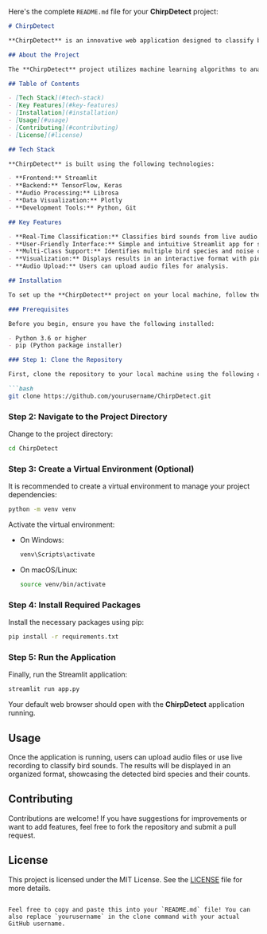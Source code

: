 Here's the complete `README.md` file for your **ChirpDetect** project:

```markdown
# ChirpDetect

**ChirpDetect** is an innovative web application designed to classify bird sounds from audio clips using deep learning techniques. Leveraging the power of Convolutional Neural Networks (CNNs) and user-friendly interfaces, this project aims to provide enthusiasts and researchers with an efficient tool for identifying various bird species based on their calls.

## About the Project

The **ChirpDetect** project utilizes machine learning algorithms to analyze and classify audio recordings of bird sounds. The application processes audio input, extracts features, and provides real-time classification results, allowing users to identify bird species in their surroundings easily.

## Table of Contents

- [Tech Stack](#tech-stack)
- [Key Features](#key-features)
- [Installation](#installation)
- [Usage](#usage)
- [Contributing](#contributing)
- [License](#license)

## Tech Stack

**ChirpDetect** is built using the following technologies:

- **Frontend:** Streamlit
- **Backend:** TensorFlow, Keras
- **Audio Processing:** Librosa
- **Data Visualization:** Plotly
- **Development Tools:** Python, Git

## Key Features

- **Real-Time Classification:** Classifies bird sounds from live audio input.
- **User-Friendly Interface:** Simple and intuitive Streamlit app for seamless user experience.
- **Multi-Class Support:** Identifies multiple bird species and noise classification.
- **Visualization:** Displays results in an interactive format with pie charts and data tables.
- **Audio Upload:** Users can upload audio files for analysis.

## Installation

To set up the **ChirpDetect** project on your local machine, follow these steps:

### Prerequisites

Before you begin, ensure you have the following installed:

- Python 3.6 or higher
- pip (Python package installer)

### Step 1: Clone the Repository

First, clone the repository to your local machine using the following command:

```bash
git clone https://github.com/yourusername/ChirpDetect.git
```

### Step 2: Navigate to the Project Directory

Change to the project directory:

```bash
cd ChirpDetect
```

### Step 3: Create a Virtual Environment (Optional)

It is recommended to create a virtual environment to manage your project dependencies:

```bash
python -m venv venv
```

Activate the virtual environment:

- On Windows:

  ```bash
  venv\Scripts\activate
  ```

- On macOS/Linux:

  ```bash
  source venv/bin/activate
  ```

### Step 4: Install Required Packages

Install the necessary packages using pip:

```bash
pip install -r requirements.txt
```

### Step 5: Run the Application

Finally, run the Streamlit application:

```bash
streamlit run app.py
```

Your default web browser should open with the **ChirpDetect** application running.

## Usage

Once the application is running, users can upload audio files or use live recording to classify bird sounds. The results will be displayed in an organized format, showcasing the detected bird species and their counts.

## Contributing

Contributions are welcome! If you have suggestions for improvements or want to add features, feel free to fork the repository and submit a pull request.

## License

This project is licensed under the MIT License. See the [LICENSE](LICENSE) file for more details.
```

Feel free to copy and paste this into your `README.md` file! You can also replace `yourusername` in the clone command with your actual GitHub username.
